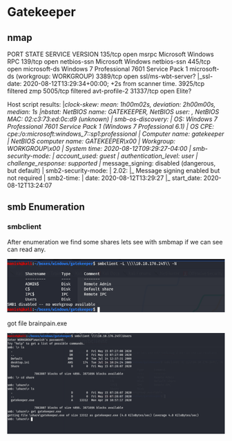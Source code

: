 # Gatekeeper

## nmap

PORT      STATE    SERVICE            VERSION
135/tcp   open     msrpc              Microsoft Windows RPC
139/tcp   open     netbios-ssn        Microsoft Windows netbios-ssn
445/tcp   open     microsoft-ds       Windows 7 Professional 7601 Service Pack 1 microsoft-ds (workgroup: WORKGROUP)
3389/tcp  open     ssl/ms-wbt-server?
|_ssl-date: 2020-08-12T13:29:34+00:00; +2s from scanner time.
3925/tcp  filtered zmp
5005/tcp  filtered avt-profile-2
31337/tcp open     Elite?

Host script results:
|_clock-skew: mean: 1h00m02s, deviation: 2h00m00s, median: 1s
|_nbstat: NetBIOS name: GATEKEEPER, NetBIOS user: <unknown>, NetBIOS MAC: 02:c3:73:ed:0c:d9 (unknown)
| smb-os-discovery: 
|   OS: Windows 7 Professional 7601 Service Pack 1 (Windows 7 Professional 6.1)
|   OS CPE: cpe:/o:microsoft:windows_7::sp1:professional
|   Computer name: gatekeeper
|   NetBIOS computer name: GATEKEEPER\x00
|   Workgroup: WORKGROUP\x00
|_  System time: 2020-08-12T09:29:27-04:00
| smb-security-mode: 
|   account_used: guest
|   authentication_level: user
|   challenge_response: supported
|_  message_signing: disabled (dangerous, but default)
| smb2-security-mode: 
|   2.02: 
|_    Message signing enabled but not required
| smb2-time: 
|   date: 2020-08-12T13:29:27
|_  start_date: 2020-08-12T13:24:07



## smb Enumeration

### smbclient

After enumeration we find some shares lets see with smbmap if we can see can read any.

![image-20200812191212039](Gatekeeper.assets/image-20200812191212039.png)



got file brainpain.exe

![image-20200812191736874](Gatekeeper.assets/image-20200812191736874.png)

